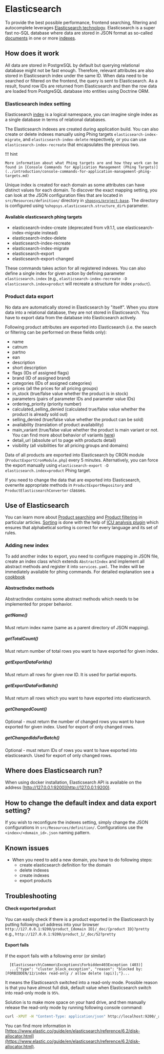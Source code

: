 # Elasticsearch

To provide the best possible performance, frontend searching, filtering and autocomplete
leverages [Elasticsearch technology](https://www.elastic.co/products/elasticsearch).
Elasticsearch is a super fast no-SQL database where data are stored in JSON format as so-called [documents](https://www.elastic.co/guide/en/elasticsearch/reference/current/_basic_concepts.html#_document) in one or more [indexes](https://www.elastic.co/guide/en/elasticsearch/reference/current/_basic_concepts.html#_index).

## How does it work

All data are stored in PostgreSQL by default but querying relational database might not be fast enough.
Therefore, relevant attributes are also stored in Elasticsearch index under the same ID.
When data need to be searched or filtered on the frontend, the query is sent to Elasticsearch.
As a result, found row IDs are returned from Elasticsearch and then the row data are loaded from PostgreSQL database into entities using Doctrine ORM.

### Elasticsearch index setting

Elasticsearch [index](https://www.elastic.co/blog/what-is-an-elasticsearch-index) is a logical namespace, you can imagine single index as a single database in terms of relational databases.

The Elasticsearch indexes are created during application build.
You can also create or delete indexes manually using Phing targets `elasticsearch-index-migrate`, and `elasticsearch-index-delete` respectively, or you can use `elasticsearch-index-recreate` that encapsulates the previous two.

!!! hint

    More information about what Phing targets are and how they work can be found in [Console Commands for Application Management (Phing Targets)](../introduction/console-commands-for-application-management-phing-targets.md)

Unique index is created for each domain as some attributes can have distinct values for each domain.
To discover the exact mapping setting, you can look at the JSON configuration files
that are located in `src/Resources/definition/` directory in [`shopsys/project-base`](https://github.com/shopsys/project-base).
The directory is configured using `%shopsys.elasticsearch.structure_dir%` parameter.

#### Available elasticsearch phing targets

-   elasticsearch-index-create (deprecated from v9.1.1, use elasticsearch-index-migrate instead)
-   elasticsearch-index-delete
-   elasticsearch-index-recreate
-   elasticsearch-index-migrate
-   elasticsearch-export
-   elasticsearch-export-changed

These commands takes action for all registered indexes. You can also define a single index for given action by defining parameter `elasticsearch.index` (e.g., `elasticsearch-index-recreate -D elasticsearch.index=product` will recreate a structure for index `product`).

### Product data export

No data are automatically stored in Elasticsearch by "itself".
When you store data into a relational database, they are not stored in Elasticsearch.
You have to export data from the database into Elasticsearch actively.

Following product attributes are exported into Elasticsearch (i.e. the search or filtering can be performed on these fields only):

-   name
-   catnum
-   partno
-   ean
-   description
-   short description
-   flags (IDs of assigned flags)
-   brand (ID of assigned brand)
-   categories (IDs of assigned categories)
-   prices (all the prices for all pricing groups)
-   in_stock (true/false value whether the product is in stock)
-   parameters (pairs of parameter IDs and parameter value IDs)
-   ordering_priority (priority number)
-   calculated_selling_denied (calculated true/false value whether the product is already sold out)
-   selling_denied (true/false value whether the product can be sold)
-   availability (translation of product availability)
-   main_variant (true/false value whether the product is main variant or not. You can find more about behavior of variants [here](../functional/behavior-of-product-variants.md))
-   detail_url (absolute url to page with products detail)
-   visibility (all visibilities for all pricing groups and domains)

Data of all products are exported into Elasticsearch by CRON module (`ProductExportCronModule.php`) every 5 minutes.
Alternatively, you can force the export manually using `elasticsearch-export -D elasticsearch.index=product` Phing target.

If you need to change the data that are exported into Elasticsearch, overwrite appropriate methods in `ProductExportRepository` and `ProductElasticsearchConverter` classes.

## Use of Elasticsearch

You can learn more about [Product searching](../model/front-end-product-searching.md) and [Product filtering](../model/front-end-product-filtering.md) in particular articles.
[Sorting](../introduction/how-to-set-up-domains-and-locales.md#37-sorting-in-different-locales) is done with the help of [ICU analysis plugin](https://www.elastic.co/guide/en/elasticsearch/plugins/current/analysis-icu.html)
which ensures that alphabetical sorting is correct for every language and its set of rules.

### Adding new index

To add another index to export, you need to configure mapping in JSON file, create an index class which extends `AbstractIndex` and implement all abstract methods and register it into `services.yaml`.
The index will be immediately available for phing commands. For detailed explanation see a [cookbook](../cookbook/adding-a-new-elasticsearch-index.md)

#### AbstractIndex methods

AbstractIndex contains some abstract methods which needs to be implemented for proper behavior.

##### getName()

Must return index name (same as a parent directory of JSON mapping).

##### getTotalCount()

Must return number of total rows you want to have exported for given index.

##### getExportDataForIds()

Must return all rows for given row ID. It is used for partial exports.

##### getExportDataForBatch()

Must return all rows which you want to have exported into elasticsearch.

##### getChangedCount()

Optional - must return the number of changed rows you want to have exported for given index. Used for export of only changed rows.

##### getChangedIdsForBatch()

Optional - must return IDs of rows you want to have exported into elasticsearch. Used for export of only changed rows.

## Where does Elasticsearch run?

When using docker installation, Elasticsearch API is available on the address [http://127.0.0.1:9200](http://127.0.0.1:9200).

## How to change the default index and data export setting?

If you wish to reconfigure the indexes setting, simply change the JSON configurations in `src/Resources/definition/`.
Configurations use the `<index>/<domain_id>.json` naming pattern.

## Known issues

-   When you need to add a new domain, you have to do following steps:
    -   create elasticsearch definition for the domain
    -   delete indexes
    -   create indexes
    -   export products

## Troubleshooting

#### Check exported product

You can easily check if there is a product exported in the Elasticsearch by putting following url address into your browser
`http://127.0.0.1:9200/product_{domain ID}/_doc/{product ID}?pretty`
e.g., `http://127.0.0.1:9200/product_1/_doc/52?pretty`

#### Export fails

If the export fails with a following error (or similar)

```no-highlight
  [Elasticsearch\Common\Exceptions\Forbidden403Exception (403)]
  ...{"type": "cluster_block_exception", "reason": "blocked by: [FORBIDDEN/12/index read-only / allow delete (api)];"}...
```

It means the Elasticsearch switched into a read-only mode. Possible reason is that you have almost full disk, default value when Elasticsearch switch into read-only mode is `95%`.

Solution is to make more space on your hard drive, and then manually release the read-only mode by running following console command:

```sh
curl -XPUT -H "Content-Type: application/json" http://localhost:9200/_all/_settings -d '{"index.blocks.read_only_allow_delete": null}'
```

You can find more information in [https://www.elastic.co/guide/en/elasticsearch/reference/6.2/disk-allocator.html](https://www.elastic.co/guide/en/elasticsearch/reference/6.2/disk-allocator.html).
